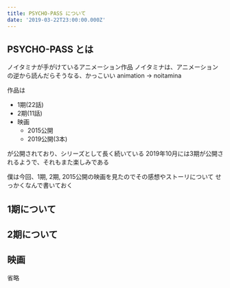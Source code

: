 ```yaml
---
title: PSYCHO-PASS について
date: '2019-03-22T23:00:00.000Z'
---
```


## PSYCHO-PASS とは

ノイタミナが手がけているアニメーション作品
ノイタミナは、アニメーションの逆から読んだらそうなる、かっこいい
animation -> noitamina

作品は

- 1期(22話)
- 2期(11話)
- 映画
  - 2015公開
  - 2019公開(3本)

が公開されており、シリーズとして長く続いている
2019年10月には3期が公開されるようで、それもまた楽しみである

僕は今回、1期, 2期, 2015公開の映画を見たのでその感想やストーリについて
せっかくなんで書いておく

## 1期について


## 2期について


## 映画

省略

